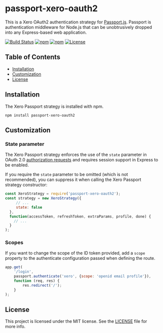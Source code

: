 # passport-xero-oauth2



This is a Xero OAuth2 authentication strategy for [Passport.js](http://passportjs.org/). Passport is authentication middleware for Node.js that can be unobtrusively dropped into any Express-based web application.

[![Build Status](https://travis-ci.org/accountsguardian/passport-xero-oauth2.svg?branch=master)](https://travis-ci.org/accountsguardian/passport-xero-oauth2)
[![npm](https://img.shields.io/npm/v/passport-xero-oauth2)](https://npmjs.org/package/passport-xero-oauth2)
[![npm](https://img.shields.io/npm/dm/passport-xero-oauth2)](https://npmjs.org/package/passport-xero-oauth2)
[![License](http://img.shields.io/:license-mit-blue.svg?style=flat)](https://opensource.org/licenses/MIT)

## Table of Contents

- [Installation](#installation)
- [Customization](#customization)
- [License](#license)

## Installation

The Xero Passport strategy is installed with npm.

    npm install passport-xero-oauth2

## Customization

### State parameter

The Xero Passport strategy enforces the use of the `state` parameter in OAuth 2.0 [authorization requests](https://tools.ietf.org/html/rfc6749#section-4.1.1) and requires session support in Express to be enabled.

If you require the `state` parameter to be omitted (which is not recommended), you can suppress it when calling the Xero Passport strategy constructor:

```js
const XeroStrategy = require('passport-xero-oauth2');
const strategy = new XeroStrategy({
     // ...
     state: false
  },
  function(accessToken, refreshToken, extraParams, profile, done) {
    // ...
  }
);
```

### Scopes

If you want to change the scope of the ID token provided, add a `scope` property to the authenticate configuration passed when defining the route.

```js
app.get(
	'/login',
	passport.authenticate('xero', {scope: 'openid email profile'}),
	function (req, res) {
		res.redirect('/');
	}
);
```

## License

This project is licensed under the MIT license. See the [LICENSE](LICENSE) file for more info.
